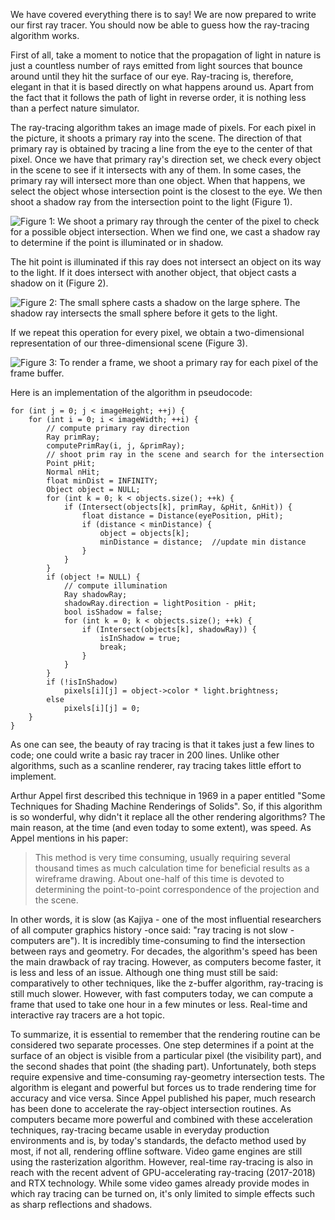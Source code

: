 We have covered everything there is to say! We are now prepared to write our first ray tracer. You should now be able to guess how the ray-tracing algorithm works.

First of all, take a moment to notice that the propagation of light in nature is just a countless number of rays emitted from light sources that bounce around until they hit the surface of our eye. Ray-tracing is, therefore, elegant in that it is based directly on what happens around us. Apart from the fact that it follows the path of light in reverse order, it is nothing less than a perfect nature simulator.

The ray-tracing algorithm takes an image made of pixels. For each pixel in the picture, it shoots a primary ray into the scene. The direction of that primary ray is obtained by tracing a line from the eye to the center of that pixel. Once we have that primary ray's direction set, we check every object in the scene to see if it intersects with any of them. In some cases, the primary ray will intersect more than one object. When that happens, we select the object whose intersection point is the closest to the eye. We then shoot a shadow ray from the intersection point to the light (Figure 1). 

![Figure 1: We shoot a primary ray through the center of the pixel to check for a possible object intersection. When we find one, we cast a shadow ray to determine if the point is illuminated or in shadow.](/images/introduction-to-ray-tracing/lightingnoshadow.gif)

The hit point is illuminated if this ray does not intersect an object on its way to the light. If it does intersect with another object, that object casts a shadow on it (Figure 2).

![Figure 2: The small sphere casts a shadow on the large sphere. The shadow ray intersects the small sphere before it gets to the light.](/images/introduction-to-ray-tracing/lightingshadow.gif)

If we repeat this operation for every pixel, we obtain a two-dimensional representation of our three-dimensional scene (Figure 3).

![Figure 3: To render a frame, we shoot a primary ray for each pixel of the frame buffer.](/images/introduction-to-ray-tracing/pixelrender.gif)

Here is an implementation of the algorithm in pseudocode:

```
for (int j = 0; j < imageHeight; ++j) { 
    for (int i = 0; i < imageWidth; ++i) { 
        // compute primary ray direction
        Ray primRay; 
        computePrimRay(i, j, &primRay); 
        // shoot prim ray in the scene and search for the intersection
        Point pHit; 
        Normal nHit; 
        float minDist = INFINITY; 
        Object object = NULL; 
        for (int k = 0; k < objects.size(); ++k) { 
            if (Intersect(objects[k], primRay, &pHit, &nHit)) { 
                float distance = Distance(eyePosition, pHit); 
                if (distance < minDistance) { 
                    object = objects[k]; 
                    minDistance = distance;  //update min distance 
                } 
            } 
        } 
        if (object != NULL) { 
            // compute illumination
            Ray shadowRay; 
            shadowRay.direction = lightPosition - pHit; 
            bool isShadow = false; 
            for (int k = 0; k < objects.size(); ++k) { 
                if (Intersect(objects[k], shadowRay)) { 
                    isInShadow = true; 
                    break; 
                } 
            } 
        } 
        if (!isInShadow) 
            pixels[i][j] = object->color * light.brightness; 
        else 
            pixels[i][j] = 0; 
    } 
} 
```

As one can see, the beauty of ray tracing is that it takes just a few lines to code; one could write a basic ray tracer in 200 lines. Unlike other algorithms, such as a scanline renderer, ray tracing takes little effort to implement.

Arthur Appel first described this technique in 1969 in a paper entitled "Some Techniques for Shading Machine Renderings of Solids". So, if this algorithm is so wonderful, why didn't it replace all the other rendering algorithms? The main reason, at the time (and even today to some extent), was speed. As Appel mentions in his paper:

> This method is very time consuming, usually requiring several thousand times as much calculation time for beneficial results as a wireframe drawing. About one-half of this time is devoted to determining the point-to-point correspondence of the projection and the scene.

In other words, it is slow (as Kajiya - one of the most influential researchers of all computer graphics history -once said: "ray tracing is not slow - computers are"). It is incredibly time-consuming to find the intersection between rays and geometry. For decades, the algorithm's speed has been the main drawback of ray tracing. However, as computers become faster, it is less and less of an issue. Although one thing must still be said: comparatively to other techniques, like the z-buffer algorithm, ray-tracing is still much slower. However, with fast computers today, we can compute a frame that used to take one hour in a few minutes or less. Real-time and interactive ray tracers are a hot topic.

To summarize, it is essential to remember that the rendering routine can be considered two separate processes. One step determines if a point at the surface of an object is visible from a particular pixel (the visibility part), and the second shades that point (the shading part). Unfortunately, both steps require expensive and time-consuming ray-geometry intersection tests. The algorithm is elegant and powerful but forces us to trade rendering time for accuracy and vice versa. Since Appel published his paper, much research has been done to accelerate the ray-object intersection routines. As computers became more powerful and combined with these acceleration techniques, ray-tracing became usable in everyday production environments and is, by today's standards, the defacto method used by most, if not all, rendering offline software. Video game engines are still using the rasterization algorithm. However, real-time ray-tracing is also in reach with the recent advent of GPU-accelerating ray-tracing (2017-2018) and RTX technology. While some video games already provide modes in which ray tracing can be turned on, it's only limited to simple effects such as sharp reflections and shadows.
